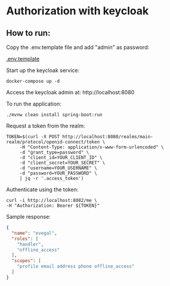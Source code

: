 # Authorization with keycloak

## How to run:

Copy the .env.template file and add "admin" as password:

[.env.template](.env.template)

Start up the keycloak service:
```shell
docker-compose up -d
```
Access the keycloak admin at: http://localhost:8080

To run the application:
```shell
./mvnw clean install spring-boot:run
```

Request a token from the realm:
```shell
TOKEN=$(curl -X POST http://localhost:8080/realms/main-realm/protocol/openid-connect/token \
     -H "Content-Type: application/x-www-form-urlencoded" \
     -d "grant_type=password" \
     -d "client_id=YOUR_CLIENT_ID" \
     -d "client_secret=YOUR_SECRET" \
     -d "username=YOUR_USERNAME" \
     -d "password=YOUR_PASSWORD" \
     | jq -r '.access_token')
```

Authenticate using the token:
```shell
curl -i http://localhost:8082/me \
-H "Authorization: Bearer ${TOKEN}"
```

Sample response:
```json
{
  "name": "evegal",
  "roles": [
    "handler",
    "offline_access"
  ],
  "scopes": [
    "profile email address phone offline_access"
  ]
}
```
